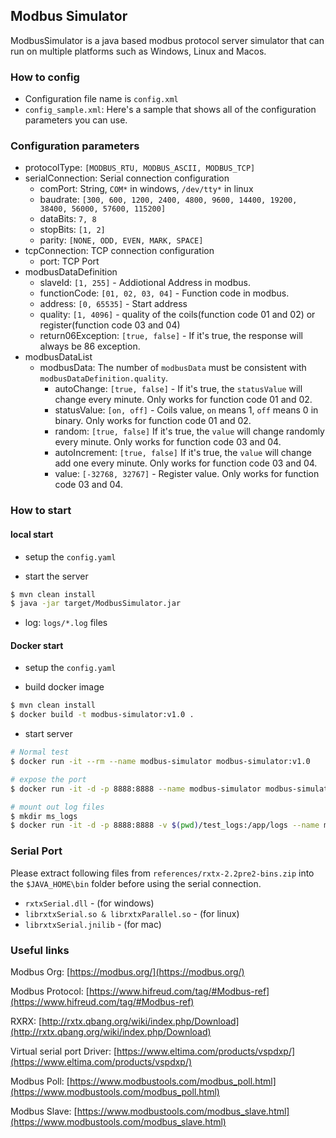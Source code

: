 ## Modbus Simulator

ModbusSimulator is a java based modbus protocol server simulator that can run on multiple platforms such as Windows, Linux and Macos.


### How to config

+ Configuration file name is `config.xml`
+ `config_sample.xml`: Here's a sample that shows all of the configuration parameters you can use. 


### Configuration parameters
- protocolType: `[MODBUS_RTU, MODBUS_ASCII, MODBUS_TCP]`
- serialConnection: Serial connection configuration
    - comPort: String, `COM*` in windows, `/dev/tty*` in linux
	- baudrate: `[300, 600, 1200, 2400, 4800, 9600, 14400, 19200, 38400, 56000, 57600, 115200]`
	- dataBits: `7, 8`
	- stopBits: `[1, 2]`
	- parity: `[NONE, ODD, EVEN, MARK, SPACE]`
- tcpConnection: TCP connection configuration
    - port: TCP Port
- modbusDataDefinition
	- slaveId: `[1, 255]` - Addiotional Address in modbus.
	- functionCode: `[01, 02, 03, 04]` - Function code in modbus.
	- address: `[0, 65535]` - Start address
	- quality: `[1, 4096]` - quality of the coils(function code 01 and 02) or register(function code 03 and 04)
	- return06Exception: `[true, false]` - If it's true, the response will always be 86 exception.
- modbusDataList
    - modbusData: The number of `modbusData` must be consistent with `modbusDataDefinition.quality`.
    	- autoChange: `[true, false]` - If it's true, the `statusValue` will change every minute. Only works for function code 01 and 02.
    	- statusValue: `[on, off]` - Coils value, `on` means 1, `off` means 0 in binary. Only works for function code 01 and 02.
    	- random: `[true, false]` If it's true, the `value` will change randomly every minute. Only works for function code 03 and 04.
    	- autoIncrement: `[true, false]` If it's true, the `value` will change add one every minute. Only works for function code 03 and 04.
    	- value: `[-32768, 32767]` - Register value. Only works for function code 03 and 04.


### How to start 

#### local start

+ setup the `config.yaml`

+ start the server
```bash
$ mvn clean install
$ java -jar target/ModbusSimulator.jar
```

+ log: `logs/*.log` files

#### Docker start

+ setup the `config.yaml`

+ build docker image
```bash
$ mvn clean install
$ docker build -t modbus-simulator:v1.0 .
```

+ start server
```bash
# Normal test
$ docker run -it --rm --name modbus-simulator modbus-simulator:v1.0

# expose the port
$ docker run -it -d -p 8888:8888 --name modbus-simulator modbus-simulator:v1.0

# mount out log files
$ mkdir ms_logs
$ docker run -it -d -p 8888:8888 -v $(pwd)/test_logs:/app/logs --name modbus-simulator modbus-simulator:v1.0
```


### Serial Port

Please extract following files from `references/rxtx-2.2pre2-bins.zip` into the `$JAVA_HOME\bin` folder before using the serial connection.
- `rxtxSerial.dll` - (for windows)
- `librxtxSerial.so & librxtxParallel.so` - (for linux)
- `librxtxSerial.jnilib` - (for mac)


### Useful links

Modbus Org: [https://modbus.org/](https://modbus.org/)

Modbus Protocol: [https://www.hifreud.com/tag/#Modbus-ref](https://www.hifreud.com/tag/#Modbus-ref)

RXRX: [http://rxtx.qbang.org/wiki/index.php/Download](http://rxtx.qbang.org/wiki/index.php/Download)

Virtual serial port Driver: [https://www.eltima.com/products/vspdxp/](https://www.eltima.com/products/vspdxp/)

Modbus Poll: [https://www.modbustools.com/modbus_poll.html](https://www.modbustools.com/modbus_poll.html)

Modbus Slave: [https://www.modbustools.com/modbus_slave.html](https://www.modbustools.com/modbus_slave.html)
